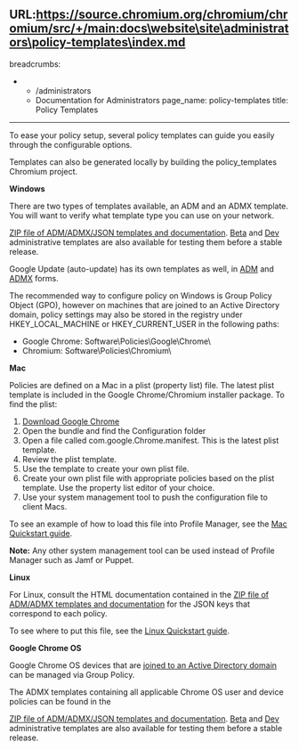 URL:https://source.chromium.org/chromium/chromium/src/+/main:docs\website\site\administrators\policy-templates\index.md
---
breadcrumbs:
- - /administrators
  - Documentation for Administrators
page_name: policy-templates
title: Policy Templates
---

To ease your policy setup, several policy templates can guide you easily through
the configurable options.

Templates can also be generated locally by building the policy_templates
Chromium project.

**Windows**

There are two types of templates available, an ADM and an ADMX template. You
will want to verify what template type you can use on your network.

[ZIP file of ADM/ADMX/JSON templates and
documentation](https://dl.google.com/dl/edgedl/chrome/policy/policy_templates.zip).
[Beta](https://dl.google.com/chrome/policy/beta_policy_templates.zip) and
[Dev](https://dl.google.com/chrome/policy/dev_policy_templates.zip)
administrative templates are also available for testing them before a stable
release.

Google Update (auto-update) has its own templates as well, in
[ADM](https://dl.google.com/update2/enterprise/GoogleUpdate.adm) and
[ADMX](http://dl.google.com/dl/update2/enterprise/googleupdateadmx.zip) forms.

The recommended way to configure policy on Windows is Group Policy Object (GPO),
however on machines that are joined to an Active Directory domain, policy
settings may also be stored in the registry under HKEY_LOCAL_MACHINE or
HKEY_CURRENT_USER in the following paths:

*   Google Chrome: Software\\Policies\\Google\\Chrome\\
*   Chromium: Software\\Policies\\Chromium\\

**Mac**

Policies are defined on a Mac in a plist (property list) file. The latest plist
template is included in the Google Chrome/Chromium installer package. To find
the plist:

1.  [Download Google Chrome](https://www.google.com/chrome/)
2.  Open the bundle and find the Configuration folder
3.  Open a file called com.google.Chrome.manifest. This is the latest
            plist template.
4.  Review the plist template.
5.  Use the template to create your own plist file.
6.  Create your own plist file with appropriate policies based on the
            plist template. Use the property list editor of your choice.
7.  Use your system management tool to push the configuration file to
            client Macs.

To see an example of how to load this file into Profile Manager, see the [Mac
Quickstart guide](/administrators/mac-quick-start).

**Note:** Any other system management tool can be used instead of Profile
Manager such as Jamf or Puppet.

**Linux**

For Linux, consult the HTML documentation contained in the [ZIP file of ADM/ADMX
templates and
documentation](https://dl.google.com/dl/edgedl/chrome/policy/policy_templates.zip)
for the JSON keys that correspond to each policy.

To see where to put this file, see the [Linux Quickstart
guide](/administrators/linux-quick-start).

**Google Chrome OS**

Google Chrome OS devices that are [joined to an Active Directory
domain](https://support.google.com/chrome/a/answer/7497916) can be managed via
Group Policy.

The ADMX templates containing all applicable Chrome OS user and device policies
can be found in the

[ZIP file of ADM/ADMX/JSON templates and
documentation](https://dl.google.com/dl/edgedl/chrome/policy/policy_templates.zip).
[Beta](https://dl.google.com/chrome/policy/beta_policy_templates.zip) and
[Dev](https://dl.google.com/chrome/policy/dev_policy_templates.zip)
administrative templates are also available for testing them before a stable
release.

